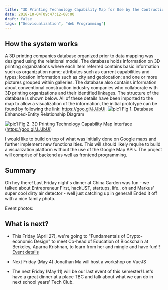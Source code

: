 ```yaml
---
title: "3D Printing Technology Capability Map for Use by the Contruction Industry"
date: 2018-10-04T09:47:12+08:00
draft: false
tags: ["Geovisualization", "Web Programming"]
---
```


## How the system works

A 3D printing companies database organized prior to data mapping was designed using the relational model. The database holds information on 3D printing organizations where each item referred contains basic information such as organization name; attributes such as current capabilities and types; location information such as city and geolocation; and one or more pictures grouped within galleries. The database also contains information about conventional construction industry companies who collaborate with 3D printing organizations and their identified linkages. The structure of the database is shown below. All of these details have been imported to the map to allow a visualization of the information, the initial prototype can be found by following the link: https://goo.gl/JJJbUi.
![pic1](01.jpg)
Fig 1. Database Enhanced-Entity Relationship Diagram

![pic1](02.jpg)
Fig 2. 3D Printing Technology Capability Map Interface (https://goo.gl/JJJbUi)

I would like to build on top of what was initially done on Google maps and further implement new functionalities.
This will should likely require to build a visualization platform without the use of the Google Map APIs. 
The project will comprise of backend as well as frontend programming.


## Summary

Oh hey there! Last Friday night's dinner at China Garden was fun - we talked about Entrepreneur First, hackUST, startups, life.. oh and Markus' super cool dirty air detector - well just catching up in general! Ended it off with a nice family photo.

Event photos:



## What is next?

- This Friday (April 27), we're going to "Fundamentals of Crypto-economic Design" to meet Co-head of Education of Blockchain at Berkeley, Aparna Krishnan, to learn from her and mingle and have fun!!! [Event details](https://www.meetup.com/Ethereum-Hong-Kong/events/249868725/) 

- Next Friday (May 4) Jonathan Ma will host a workshop on VueJS

- The next Friday (May 11) will be our last event of this semester! Let's have a great dinner at a place TBC and talk about what we can do in next school years' Tech Club.

